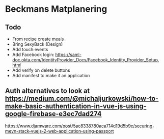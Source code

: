 # Beckmans Matplanering

## Todo
- From recipe create meals
- Bring SexyBack (Design)
- Add touch events
- Add Facebook login: https://saml-doc.okta.com/IdentityProvider_Docs/Facebook_Identity_Provider_Setup.html
- Add verify on delete buttons
- Add manifest to make it an application


## Auth alternatives to look at https://medium.com/@michaljurkowski/how-to-make-basic-authentication-in-vue-js-using-google-firebase-e3ec7dad274
https://www.djamware.com/post/5ac8338780aca714d19d5b9e/securing-mevn-stack-vuejs-2-web-application-using-passport
